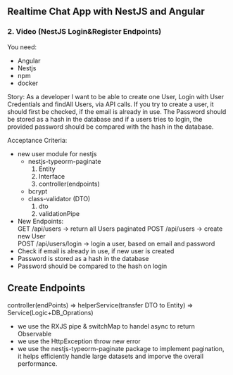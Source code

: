 ## Realtime Chat App with NestJS and Angular
### 2. Video (NestJS Login&Register Endpoints)

You need:
- Angular
- Nestjs
- npm
- docker

Story:
As a developer I want to be able to create one User, Login with User Credentials and findAll Users, via API calls.
If you try to create a user, it should first be checked, if the email is already in use.
The Password should be stored as a hash in the database and if a users tries to login, the provided password should be 
compared with the hash in the database.

Acceptance Criteria:
- new user module for nestjs 
    - nestjs-typeorm-paginate
        1. Entity
        2. Interface
        3. controller(endpoints)
    - bcrypt
    - class-validator (DTO)
        1. dto
        2. validationPipe
- New Endpoints:   
GET /api/users -> return all Users paginated 
POST /api/users -> create new User  
POST /api/users/login -> login a user, based on email and password 
- Check if email is already in use, if new user is created
- Password is stored as a hash in the database 
- Password should be compared to the hash on login 

## Create Endpoints
controller(endPoints) => helperService(transfer DTO to Entity) => Service(Logic+DB_Oprations)
- we use the RXJS pipe & switchMap to handel async to return Observable
- we use the HttpException throw new error
- we use the nestjs-typeorm-paginate package to implement pagination, it helps efficiently handle large datasets and imporve the overall performance. 